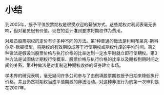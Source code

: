 # 小结

到2005年，授予平值股票期权是很受欢迎的薪酬方式。这些期权对利润表毫无影响，但对雇员很有价值。现在的会计准则要求将期权作为费用。

对雇员股票期权的定价有许多种不同的方法。第1种普通的做法是利用布莱克-斯科尔斯-默顿模型，将期权的有效期设成等于行使期权或期权作废的平均时间。第2种做法是假设当股票价格与执行价格的比率达到一定水平时就立即行使期权。第3种方法是试图估计期权行使概率、股票价格与执行价格的比率以及期权到期时间之间的关系。第4种做法是对复制这种期权收益的证券建立市场。


学术界的研究表明，毫无疑问许多公司参与了由倒填股票期权授予日期来降低执行价格，并且仍然将期权当成平值期权的非法活动。对这种非法行为的第一次审判是在2007年。